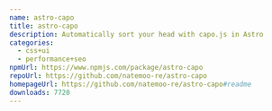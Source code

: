 ```yaml
---
name: astro-capo
title: astro-capo
description: Automatically sort your head with capo.js in Astro
categories:
  - css+ui
  - performance+seo
npmUrl: https://www.npmjs.com/package/astro-capo
repoUrl: https://github.com/natemoo-re/astro-capo
homepageUrl: https://github.com/natemoo-re/astro-capo#readme
downloads: 7720
---
```

